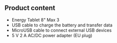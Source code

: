 ## Product content

* Energy Tablet 8" Max 3
* USB cable to charge the battery and transfer data
* MicroUSB cable to connect external USB devices
* 5 V 2 A AC/DC power adapter (EU plug)
